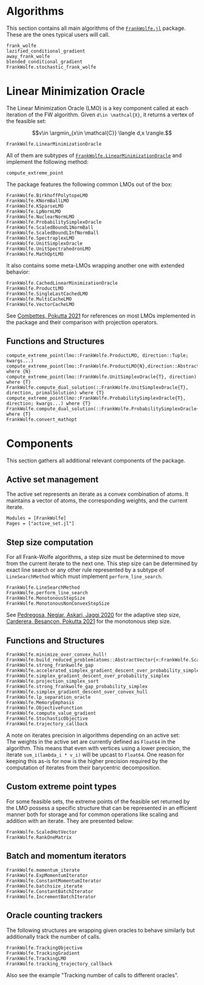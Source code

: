 
# Algorithms

This section contains all main algorithms of the [`FrankWolfe.jl`](https://github.com/ZIB-IOL/FrankWolfe.jl) package. These are the ones typical users will call.

```@docs
frank_wolfe
lazified_conditional_gradient
away_frank_wolfe
blended_conditional_gradient
FrankWolfe.stochastic_frank_wolfe
```

# Linear Minimization Oracle

The Linear Minimization Oracle (LMO) is a key component called at each iteration of the FW algorithm. Given ``d\in \mathcal{X}``, it returns a vertex of the feasible set:
```math
v\in \argmin_{x\in \mathcal{C}} \langle d,x \rangle.
```

```@docs
FrankWolfe.LinearMinimizationOracle
```

All of them are subtypes of [`FrankWolfe.LinearMinimizationOracle`](@ref) and implement the following method:
```@docs
compute_extreme_point
```

The package features the following common LMOs out of the box:

```@docs
FrankWolfe.BirkhoffPolytopeLMO
FrankWolfe.KNormBallLMO
FrankWolfe.KSparseLMO
FrankWolfe.LpNormLMO
FrankWolfe.NuclearNormLMO
FrankWolfe.ProbabilitySimplexOracle
FrankWolfe.ScaledBoundL1NormBall
FrankWolfe.ScaledBoundLInfNormBall
FrankWolfe.SpectraplexLMO
FrankWolfe.UnitSimplexOracle
FrankWolfe.UnitSpectrahedronLMO
FrankWolfe.MathOptLMO
```

It also contains some meta-LMOs wrapping another one with extended behavior:
```@docs
FrankWolfe.CachedLinearMinimizationOracle
FrankWolfe.ProductLMO
FrankWolfe.SingleLastCachedLMO
FrankWolfe.MultiCacheLMO
FrankWolfe.VectorCacheLMO
```

See [Combettes, Pokutta 2021](https://arxiv.org/abs/2101.10040) for references on most LMOs
implemented in the package and their comparison with projection operators.

## Functions and Structures

```@docs
compute_extreme_point(lmo::FrankWolfe.ProductLMO, direction::Tuple; kwargs...)
compute_extreme_point(lmo::FrankWolfe.ProductLMO{N},direction::AbstractArray;storage=similar(direction),direction_indices,kwargs...,) where {N}
compute_extreme_point(lmo::FrankWolfe.UnitSimplexOracle{T}, direction) where {T}
FrankWolfe.compute_dual_solution(::FrankWolfe.UnitSimplexOracle{T}, direction, primalSolution) where {T}
compute_extreme_point(lmo::FrankWolfe.ProbabilitySimplexOracle{T}, direction; kwargs...) where {T}
FrankWolfe.compute_dual_solution(::FrankWolfe.ProbabilitySimplexOracle{T},direction,primal_solution;kwargs...,) where {T}
FrankWolfe.convert_mathopt
```

# Components

This section gathers all additional relevant components of the package.

## Active set management

The active set represents an iterate as a convex combination of atoms.
It maintains a vector of atoms, the corresponding weights, and the current iterate.

```@autodocs
Modules = [FrankWolfe]
Pages = ["active_set.jl"]
```

## Step size computation

For all Frank-Wolfe algorithms, a step size must be determined to move from the
current iterate to the next one. This step size can be determined by exact line search
or any other rule represented by a subtype of `LineSearchMethod` which
must implement `perform_line_search`.

```@docs
FrankWolfe.LineSearchMethod
FrankWolfe.perform_line_search
FrankWolfe.MonotonousStepSize
FrankWolfe.MonotonousNonConvexStepSize
```

See [Pedregosa, Negiar, Askari, Jaggi 2020](https://arxiv.org/abs/1806.05123)
for the adaptive step size,
[Carderera, Besançon, Pokutta 2021](https://openreview.net/forum?id=rq_UD6IiBpX)
for the monotonous step size.

## Functions and Structures

```@docs
FrankWolfe.minimize_over_convex_hull!
FrankWolfe.build_reduced_problem(atoms::AbstractVector{<:FrankWolfe.ScaledHotVector},hessian,weights,gradient,tolerance)
FrankWolfe.strong_frankwolfe_gap
FrankWolfe.accelerated_simplex_gradient_descent_over_probability_simplex
FrankWolfe.simplex_gradient_descent_over_probability_simplex
FrankWolfe.projection_simplex_sort
FrankWolfe.strong_frankwolfe_gap_probability_simplex
FrankWolfe.simplex_gradient_descent_over_convex_hull
FrankWolfe.lp_separation_oracle
FrankWolfe.MemoryEmphasis
FrankWolfe.ObjectiveFunction
FrankWolfe.compute_value_gradient
FrankWolfe.StochasticObjective
FrankWolfe.trajectory_callback
```

A note on iterates precision in algorithms depending on an active set:  
The weights in the active set are currently defined as `Float64` in the algorithm.
This means that even with vertices using a lower precision, the iterate `sum_i(lambda_i * v_i)`
will be upcast to `Float64`. One reason for keeping this as-is for now is the
higher precision required by the computation of iterates from their barycentric decomposition.

## Custom extreme point types

For some feasible sets, the extreme points of the feasible set returned by
the LMO possess a specific structure that can be represented in an efficient
manner both for storage and for common operations like scaling and addition with an iterate. They are presented below:

```@docs
FrankWolfe.ScaledHotVector
FrankWolfe.RankOneMatrix
```

## Batch and momentum iterators

```@docs
FrankWolfe.momentum_iterate
FrankWolfe.ExpMomentumIterator
FrankWolfe.ConstantMomentumIterator
FrankWolfe.batchsize_iterate
FrankWolfe.ConstantBatchIterator
FrankWolfe.IncrementBatchIterator
```

## Oracle counting trackers

The following structures are wrapping given oracles to behave similarly but additionally track the number of calls.

```@docs
FrankWolfe.TrackingObjective
FrankWolfe.TrackingGradient
FrankWolfe.TrackingLMO
FrankWolfe.tracking_trajectory_callback
```

Also see the example "Tracking number of calls to different oracles".
